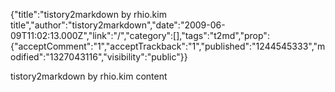 {"title":"tistory2markdown by rhio.kim title","author":"tistory2markdown","date":"2009-06-09T11:02:13.000Z","link":"/","category":[],"tags":"t2md","prop":{"acceptComment":"1","acceptTrackback":"1","published":"1244545333","modified":"1327043116","visibility":"public"}}

tistory2markdown by rhio.kim content
